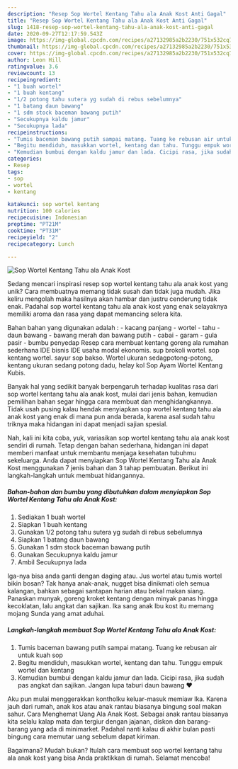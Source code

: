 ```yaml
---
description: "Resep Sop Wortel Kentang Tahu ala Anak Kost Anti Gagal"
title: "Resep Sop Wortel Kentang Tahu ala Anak Kost Anti Gagal"
slug: 1418-resep-sop-wortel-kentang-tahu-ala-anak-kost-anti-gagal
date: 2020-09-27T12:17:59.543Z
image: https://img-global.cpcdn.com/recipes/a27132985a2b2230/751x532cq70/sop-wortel-kentang-tahu-ala-anak-kost-foto-resep-utama.jpg
thumbnail: https://img-global.cpcdn.com/recipes/a27132985a2b2230/751x532cq70/sop-wortel-kentang-tahu-ala-anak-kost-foto-resep-utama.jpg
cover: https://img-global.cpcdn.com/recipes/a27132985a2b2230/751x532cq70/sop-wortel-kentang-tahu-ala-anak-kost-foto-resep-utama.jpg
author: Leon Hill
ratingvalue: 3.6
reviewcount: 13
recipeingredient:
- "1 buah wortel"
- "1 buah kentang"
- "1/2 potong tahu sutera yg sudah di rebus sebelumnya"
- "1 batang daun bawang"
- "1 sdm stock baceman bawang putih"
- "Secukupnya kaldu jamur"
- "Secukupnya lada"
recipeinstructions:
- "Tumis baceman bawang putih sampai matang. Tuang ke rebusan air untuk kuah sop"
- "Begitu mendiduh, masukkan wortel, kentang dan tahu. Tunggu empuk wortel dan kentang"
- "Kemudian bumbui dengan kaldu jamur dan lada. Cicipi rasa, jika sudah pas angkat dan sajikan. Jangan lupa taburi daun bawang ❤"
categories:
- Resep
tags:
- sop
- wortel
- kentang

katakunci: sop wortel kentang 
nutrition: 100 calories
recipecuisine: Indonesian
preptime: "PT21M"
cooktime: "PT31M"
recipeyield: "2"
recipecategory: Lunch

---
```



![Sop Wortel Kentang Tahu ala Anak Kost](https://img-global.cpcdn.com/recipes/a27132985a2b2230/751x532cq70/sop-wortel-kentang-tahu-ala-anak-kost-foto-resep-utama.jpg)

Sedang mencari inspirasi resep sop wortel kentang tahu ala anak kost yang unik? Cara membuatnya memang tidak susah dan tidak juga mudah. Jika keliru mengolah maka hasilnya akan hambar dan justru cenderung tidak enak. Padahal sop wortel kentang tahu ala anak kost yang enak selayaknya memiliki aroma dan rasa yang dapat memancing selera kita.

Bahan bahan yang digunakan adalah : - kacang panjang - wortel - tahu - daun bawang - bawang merah dan bawang putih - cabai - garam - gula pasir - bumbu penyedap Resep cara membuat kentang goreng ala rumahan sederhana IDE bisnis IDE usaha modal ekonomis. sup brokoli wortel. sop kentang wortel. sayur sop bakso. Wortel ukuran sedagpotong-potong, kentang ukuran sedang potong dadu, helay kol Sop Ayam Wortel Kentang Kubis.

Banyak hal yang sedikit banyak berpengaruh terhadap kualitas rasa dari sop wortel kentang tahu ala anak kost, mulai dari jenis bahan, kemudian pemilihan bahan segar hingga cara membuat dan menghidangkannya. Tidak usah pusing kalau hendak menyiapkan sop wortel kentang tahu ala anak kost yang enak di mana pun anda berada, karena asal sudah tahu triknya maka hidangan ini dapat menjadi sajian spesial.


Nah, kali ini kita coba, yuk, variasikan sop wortel kentang tahu ala anak kost sendiri di rumah. Tetap dengan bahan sederhana, hidangan ini dapat memberi manfaat untuk membantu menjaga kesehatan tubuhmu sekeluarga. Anda dapat menyiapkan Sop Wortel Kentang Tahu ala Anak Kost menggunakan 7 jenis bahan dan 3 tahap pembuatan. Berikut ini langkah-langkah untuk membuat hidangannya.

<!--inarticleads1-->

##### Bahan-bahan dan bumbu yang dibutuhkan dalam menyiapkan Sop Wortel Kentang Tahu ala Anak Kost:

1. Sediakan 1 buah wortel
1. Siapkan 1 buah kentang
1. Gunakan 1/2 potong tahu sutera yg sudah di rebus sebelumnya
1. Siapkan 1 batang daun bawang
1. Gunakan 1 sdm stock baceman bawang putih
1. Gunakan Secukupnya kaldu jamur
1. Ambil Secukupnya lada


Iga-nya bisa anda ganti dengan daging atau. Jus wortel atau tumis wortel bikin bosan? Tak hanya anak-anak, nugget bisa dinikmati oleh semua kalangan, bahkan sebagai santapan harian atau bekal makan siang. Panaskan munyak, goreng kroket kentang dengan minyak panas hingga kecoklatan, lalu angkat dan sajikan. lka sang anak Ibu kost itu memang mojang Sunda yang amat aduhai. 

<!--inarticleads2-->

##### Langkah-langkah membuat Sop Wortel Kentang Tahu ala Anak Kost:

1. Tumis baceman bawang putih sampai matang. Tuang ke rebusan air untuk kuah sop
1. Begitu mendiduh, masukkan wortel, kentang dan tahu. Tunggu empuk wortel dan kentang
1. Kemudian bumbui dengan kaldu jamur dan lada. Cicipi rasa, jika sudah pas angkat dan sajikan. Jangan lupa taburi daun bawang ❤


Aku pun mulai menggerakkan kontholku keluar-masuk memiaw Ika. Karena jauh dari rumah, anak kos atau anak rantau biasanya bingung soal makan sahur. Cara Menghemat Uang Ala Anak Kost. Sebagai anak rantau biasanya kita selalu kalap mata dan tergiur dengan jajanan, diskon dan barang-barang yang ada di minimarket. Padahal nanti kalau di akhir bulan pasti bingung cara memutar uang sebelum dapat kiriman. 

Bagaimana? Mudah bukan? Itulah cara membuat sop wortel kentang tahu ala anak kost yang bisa Anda praktikkan di rumah. Selamat mencoba!
